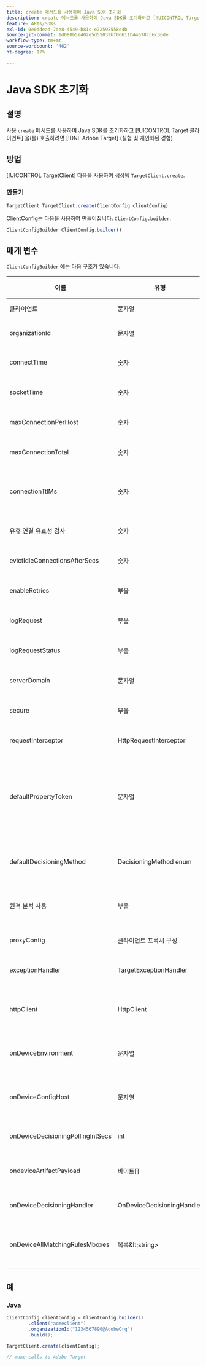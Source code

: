 ```yaml
---
title: create 메서드를 사용하여 Java SDK 초기화
description: create 메서드를 사용하여 Java SDK를 초기화하고 [!UICONTROL TargetClient] 을(를) 호출하려면 [!DNL Adobe Target] (실험 및 개인화된 경험)
feature: APIs/SDKs
exl-id: 0e0ddead-7de8-4549-b81c-e72598558e4b
source-git-commit: 1d080b5e402e5d55039bf06611b44678cc6c36de
workflow-type: tm+mt
source-wordcount: '462'
ht-degree: 17%

---
```


# Java SDK 초기화

## 설명

사용 `create` 메서드를 사용하여 Java SDK를 초기화하고 [!UICONTROL Target 클라이언트] 을(를) 호출하려면 [!DNL Adobe Target] (실험 및 개인화된 경험)

## 방법

[!UICONTROL TargetClient] 다음을 사용하여 생성됨 `TargetClient.create`.

### 만들기

```javascript {line-numbers="true"}
TargetClient TargetClient.create(ClientConfig clientConfig)
```

ClientConfig는 다음을 사용하여 만들어집니다. `ClientConfig.builder`.

```javascript {line-numbers="true"}
ClientConfigBuilder ClientConfig.builder()
```

## 매개 변수

`ClientConfigBuilder` 에는 다음 구조가 있습니다.

| 이름 | 유형 | 필수 | 기본값 | 설명 |
| --- | --- | --- | --- | --- |
| 클라이언트 | 문자열 | 예 | 없음 | [!UICONTROL 대상 클라이언트 Id] |
| organizationId | 문자열 | 예 | 없음 | [!UICONTROL Experience Cloud 조직 ID] |
| connectTime | 숫자 | 아니오 | 10000 | 모든 요청에 대한 연결 시간 제한(밀리초) |
| socketTime | 숫자 | 아니오 | 10000 | 모든 요청에 대한 소켓 시간 제한(밀리초) |
| maxConnectionPerHost | 숫자 | 아니오 | 100 | 최대 연결 수 [!DNL Target] 호스트 |
| maxConnectionTotal | 숫자 | 아니오 | 200 | 모든 연결을 포함한 최대 연결 수 [!DNL Target] 호스트 |
| connectionTtlMs | 숫자 | 아니오 | -1 | 총 TTL(Time to Live)은 영구 연결의 최대 수명(밀리초)을 정의합니다. 기본적으로 연결은 무기한 유지됩니다. |
| 유휴 연결 유효성 검사 | 숫자 | 아니오 | 1000 | 재사용 전에 영구 연결이 재확인되는 비활성 기간(밀리초) |
| evictIdleConnectionsAfterSecs | 숫자 | 아니오 | 20 | 연결 풀에서 유휴 연결을 제거하는 시간(초) |
| enableRetries | 부울 | 아니오 | true | 소켓 시간 초과에 대한 자동 재시도(최대 4회) |
| logRequest | 부울 | 아니오 | false | 로그 [!DNL Target] 디버그의 요청 및 응답 |
| logRequestStatus | 부울 | 아니오 | false | 로그 [!DNL Target] 응답 시간, 상태 및 URL |
| serverDomain | 문자열 | 아니오 | `*client*.tt.omtrdc.net` | 기본 호스트 이름 무시 |
| secure | 부울 | 아니오 | true | HTTP 체계를 적용하도록 설정 해제 |
| requestInterceptor | HttpRequestInterceptor | 아니요 | Null | 사용자 지정 요청 인터셉터 추가 |
| defaultPropertyToken | 문자열 | 아니오 | 없음 | 다음에 대한 기본 속성 토큰을 설정합니다. `getOffers` 호출합니다. **온디바이스 의사 결정**, SDK는에 설정된 속성 토큰에 대한 적격 활동이 포함된 아티팩트만 다운로드합니다. `defaultPropertyToken` |
| defaultDecisioningMethod | DecisioningMethod enum | 아니요 | SERVER_SIDE | 온디바이스 의사 결정을 사용하려면 ON_DEVICE 또는 HYBRID로 설정해야 합니다. |
| 원격 분석 사용 | 부울 | 아니오 | true | 에 대한 요청 중에 고객이 추가 데이터 수집을 옵트아웃할 수 있도록 허용 [!DNL Target] 서버 |
| proxyConfig | 클라이언트 프록시 구성 | 아니요 | 없음 | 클라이언트가 자체 프록시 세부 정보를 제공할 수 있음 |
| exceptionHandler | TargetExceptionHandler | 아니요 | 없음 | 규칙 처리 중 사용자 지정 예외 처리를 구현하는 데 사용할 수 있습니다. |
| httpClient | HttpClient | 아니요 | 없음 | 사용자가 다음을 바꿀 수 있도록 허용 [!DNL Target] 사용자 지정 HTTP 클라이언트가 있는 HTTP 클라이언트 |
| onDeviceEnvironment | 문자열 | 아니오 | production | 스테이징과 같은 다른 온디바이스 환경을 지정하는 데 사용할 수 있습니다. |
| onDeviceConfigHost | 문자열 | 아니오 | `assets.adobetarget.com` | 온디바이스 의사 결정 아티팩트 파일을 다운로드하는 데 사용할 다른 호스트를 지정하는 데 사용할 수 있습니다. |
| onDeviceDecisioningPollingIntSecs | int | 아니요 | 300(5분) | 온디바이스 의사 결정 아티팩트 파일 가져오기 사이의 시간(초) |
| ondeviceArtifactPayload | 바이트[] | 아니요 | 없음 | 즉각적인 실행이 가능하도록 이전 아티팩트 페이로드와 함께 디바이스에서 의사 결정 제공 |
| onDeviceDecisioningHandler | OnDeviceDecisioningHandler | 아니요 | 없음 | 온디바이스 의사 결정 이벤트에 대한 콜백을 등록합니다. |
| onDeviceAllMatchingRulesMboxes | 목록\&lt;string> | 아니요 | 없음 | 사용자가 온디바이스 의사 결정 중에 일치하는 모든 규칙 콘텐츠가 반환되는 mbox를 지정할 수 있습니다. |

## 예

### Java

```java {line-numbers="true"}
ClientConfig clientConfig = ClientConfig.builder()
        .client("acmeclient")
        .organizationId("1234567890@AdobeOrg")
        .build();

TargetClient.create(clientConfig);

// make calls to Adobe Target
```
